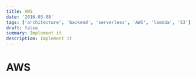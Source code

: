 ```yaml
---
title: AWS
date: '2016-03-08'
tags: ['architecture', 'backend', 'serverless', 'AWS', 'lambda', 'S3']
draft: false
summary: Implement it
description: Implement it
---
```


# AWS